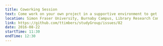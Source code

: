 ```yaml
---
title: Coworking Session
text: Come work on your own project in a supportive environment to get (and give) help from your peers!
location: Simon Fraser University, Burnaby Campus, Library Research Commons
link: https://github.com/ttimbers/studyGroup/issues/82
date: 2016-08-22
startTime: 11:30
endTime: 12:30
---
```

